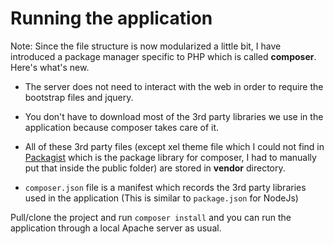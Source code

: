 # Running the application

Note: Since the file structure is now modularized a little bit, I have introduced a package manager specific to PHP which is called **composer**. Here's what's new.

* The server does not need to interact with the web in order to require the bootstrap files and jquery.

* You don't have to download most of the 3rd party libraries we use in the application because composer takes care of it.

* All of these 3rd party files (except xel theme file which I could not find in [Packagist](https://packagist.org/) which is the package library for composer, I had to manually put that inside the public folder) are stored in **vendor** directory.

* ``composer.json`` file is a manifest which records the 3rd party libraries used in the application (This is similar to ``package.json`` for NodeJs)

Pull/clone the project and run ``composer install`` and you can run the application through a local Apache server as usual.


